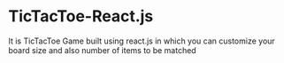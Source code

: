 # TicTacToe-React.js
It is TicTacToe Game built using react.js in which you can customize your board size and also number of items to be matched
